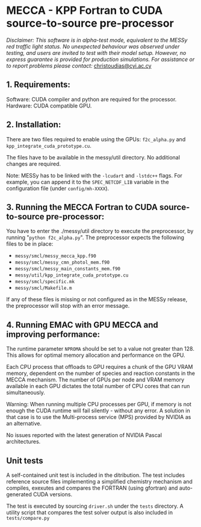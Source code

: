 # MECCA - KPP Fortran to CUDA source-to-source pre-processor

*Disclaimer: This software is in alpha-test mode, 
equivalent to the MESSy red traffic light status.
No unexpected behaviour was observed under testing, and users are 
invited to test with their model setup. However, no express guarantee
is provided for production simulations. 
For assistance or to report problems please contact:* christoudias@cyi.ac.cy
 
## 1. Requirements:

Software: CUDA compiler and python are required for the processor. 
Hardware: CUDA compatible GPU. 

## 2. Installation:

There are two files required to enable using the GPUs: 
`f2c_alpha.py`  and `kpp_integrate_cuda_prototype.cu`. 

The files have to be available in the messy/util directory. 
No additional changes are required. 

Note: MESSy has to be linked with the `-lcudart` and `-lstdc++` flags. 
For example, you can append it to the `SPEC_NETCDF_LIB` variable 
in the configuration file (under `config/mh-XXXX`).

## 3. Running the MECCA Fortran to CUDA source-to-source pre-processor:

You have to enter the ./messy/util directory to execute the
preprocessor, by running "`python f2c_alpha.py`". The preprocessor expects
the following files to be in place:

* `messy/smcl/messy_mecca_kpp.f90`
* `messy/smcl/messy_cmn_photol_mem.f90`
* `messy/smcl/messy_main_constants_mem.f90`
* `messy/util/kpp_integrate_cuda_prototype.cu`
* `messy/smcl/specific.mk`
* `messy/smcl/Makefile.m`
 
If any of these files is missing or not configured as in the MESSy release,
the preprocessor will stop with an error message.

## 4. Running EMAC with GPU MECCA and improving performance:

The runtime parameter `NPROMA` should be set to a value not greater than 128.
This allows for optimal memory allocation and performance on the GPU.

Each CPU process that offloads to GPU requires a chunk of the GPU VRAM memory,
dependent on the number of species and reaction constants in the MECCA mechanism. 
The number of GPUs per node and VRAM memory available in each GPU dictates the
total number of CPU cores that can run simultaneously.

Warning: When running multiple CPU processes per GPU, if memory is not enough
the CUDA runtime will fail silently - without any error. A solution in that
case is to use the Multi-process service (MPS) provided by NVIDIA as an alternative.

No issues reported with the latest generation of NVIDIA Pascal architectures.

## Unit tests

A self-contained unit test is included in the ditribution. The test includes 
reference source files implementing a simplified chemistry mechanism and 
compiles, exexutes and compares the FORTRAN (using gfortran) 
and auto-generated CUDA versions.

The test is executed by sourcing `driver.sh` under the `tests` directory. 
A utility script that compares the test solver output is also included in `tests/compare.py`
